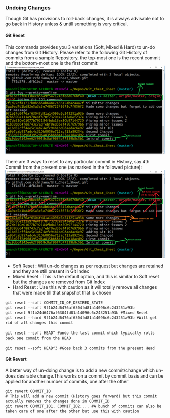 ### Undoing Changes
Though Git has provisions to roll-back changes, it is always advisable not to go back in History unless & untill something is very critical.

#### Git Reset
This commands provides you 3 variations (Soft, Mixed & Hard) to un-do changes from Git History. Please refer to the following Git History of commits from a sample Repository, the top-most one is the recent commit and the bottom-most one is the first commit:
![](images/Reset.png?raw=true)

There are 3 ways to reset to any particular commit in History, say 4th Commit from the present one (as marked in the followed picture):
![](images/Reset1.png?raw=true)
* Soft Reset : Will un-do changes as per request but changes are retained and they are still present in Git Index
* Mixed Reset : This is the default option, and this is similar to Soft reset but the changes are removed from Git Index
* Hard Reset : Use this with caution as it will totally remove all changes that were made till that snapshot that is chosen

```
git reset --soft COMMIT_ID_OF_DESIRED_STATE
git reset --soft 9f1b24d6476af6304fd81a14096c6c243251a93b
git reset 9f1b24d6476af6304fd81a14096c6c243251a93b #Mixed Reset
git reset --hard 9f1b24d6476af6304fd81a14096c6c243251a93b #Will get rid of all changes this commit

git reset --soft HEAD^ #undo the last commit which typically rolls back one commit from the HEAD

git reset --soft HEAD^3 #Goes back 3 commits from the present Head
```

#### Git Revert

A better way of un-doing change is to add a new commit/change which un-does desirable change.This works on a commit by commit basis and can be applied for another number of commits, one after the other
```
git revert COMMIT_ID
# This will add a new commit (History goes forward) but this commit actually removes the changes done in COMMIT_ID
git revert COMMIT_ID1, COMMIT_ID2,... #A bunch of commits can also be taken care of one after the other but use this with caution
```
